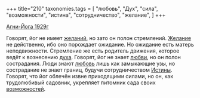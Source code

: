 +++
title="210"
taxonomies.tags = [
 "любовь",
 "Дух",
 "сила",
 "возможности",
 "истина",
 "сотрудничество",
 "желание",
]
+++

[Агни-Йога 1929г](/agni/1929)

Говорят, йог не имеет [желаний](/tags/желание), но зато он полон стремлений. [Желание](/tags/желание) не действенно, ибо оно порождает ожидание. Но ожидание есть матерь неподвижности. Стремление же есть родитель движения, которое ведёт к вознесению [духа](/tags/Дух). Говорят, йог не знает [любви](/tags/[любовь](/tags/любовь)), но он полон сострадания. Люди знают [любовь](/tags/любовь) лишь как замыкающие узы, но сострадание не знает границ, будучи сотрудничеством [Истины](/tags/истина). Говорят, что йог облечён извне приходящими силами, но он, как трудолюбивый садовник, укрепляет питомник сада своих [возможностей](/tags/возможности).